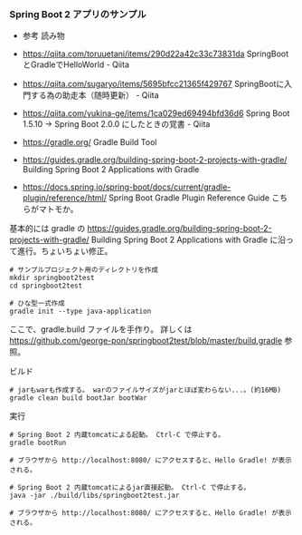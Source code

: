 
### Spring Boot 2 アプリのサンプル

* 参考 読み物
* https://qiita.com/toruuetani/items/290d22a42c33c73831da SpringBootとGradleでHelloWorld - Qiita
* https://qiita.com/sugaryo/items/5695bfcc21365f429767 SpringBootに入門する為の助走本（随時更新） - Qiita
* https://qiita.com/yukina-ge/items/1ca029ed69494bfd36d6 Spring Boot 1.5.10 → Spring Boot 2.0.0 にしたときの覚書 - Qiita

* https://gradle.org/ Gradle Build Tool
* https://guides.gradle.org/building-spring-boot-2-projects-with-gradle/ Building Spring Boot 2 Applications with Gradle
* https://docs.spring.io/spring-boot/docs/current/gradle-plugin/reference/html/ Spring Boot Gradle Plugin Reference Guide
    こちらがマトモか。

基本的には gradle の https://guides.gradle.org/building-spring-boot-2-projects-with-gradle/ Building Spring Boot 2 Applications with Gradle に沿って進行。ちょいちょい修正。

```
# サンプルプロジェクト用のディレクトリを作成
mkdir springboot2test
cd springboot2test

# ひな型一式作成
gradle init --type java-application
```

ここで、gradle.build ファイルを手作り。
詳しくは  https://github.com/george-pon/springboot2test/blob/master/build.gradle  参照。

ビルド

```
# jarもwarも作成する。 warのファイルサイズがjarとほぼ変わらない...。(約16MB)
gradle clean build bootJar bootWar
```

実行

```
# Spring Boot 2 内蔵tomcatによる起動。 Ctrl-C で停止する。
gradle bootRun

# ブラウザから http://localhost:8080/ にアクセスすると、Hello Gradle! が表示される。

# Spring Boot 2 内蔵tomcatによるjar直接起動。 Ctrl-C で停止する。
java -jar ./build/libs/springboot2test.jar

# ブラウザから http://localhost:8080/ にアクセスすると、Hello Gradle! が表示される。
```
